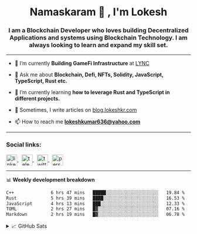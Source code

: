 <h1 align="center">Namaskaram 🙏 , I'm Lokesh</h1>
<h3 align="center">I am a Blockchain Developer who loves building Decentralized Applications and systems using Blockchain Technology. I am always looking to learn and expand my skill set.</h3>
<hr/>

- 🔭 I’m currently **Building GameFi Infrastructure** at [LYNC](https://www.lync.world/)

- 💬 Ask me about **Blockchain, Defi, NFTs, Solidity, JavaScript, TypeScript, Rust etc.**

- 🌱 I’m currently learning **how to leverage Rust and TypeScript in different projects.**

- 📝 Sometimes, I write articles on [blog.lokeshkr.com](https://blog.lokeshkr.com)

- 📫 How to reach me **lokeshkumar636@yahoo.com**

<hr/>

<h3 align="left">Social links:</h3>
<a href="https://linkedin.com/in/lokesh-kumar-nalot-0baa691b9" target="_blank">
<img align="center" src="https://lokeshkr.com/assets/svg/linkedin.svg" alt="linkedin-link" height="30" width="30" margin-right="40" >
</a>
&nbsp
<a href="https://t.me/lokesshk">
<img align="center" src="https://lokeshkr.com/assets/svg/telegram.svg" alt="telegram-link" height="30" width="30" >
</a>
&nbsp
<a href="https://twitter.com/lokeshtweets_">
<img align="center" src="https://lokeshkr.com/assets/svg/twitter.svg" alt="twitter-link" height="30" width="30" >
</a>
&nbsp
<a href="https://lokeshkr.com">
<img align="center" src="https://lokeshkr.com/assets/svg/web.svg" alt="personal-website-link" height="30" width="30" >
</a>

<hr/>

📊 **Weekly development breakdown**

<!--START_SECTION:waka-->

```txt
C++              6 hrs 47 mins   █████░░░░░░░░░░░░░░░░░░░░   19.84 %
Rust             5 hrs 39 mins   ████░░░░░░░░░░░░░░░░░░░░░   16.53 %
JavaScript       4 hrs 13 mins   ███░░░░░░░░░░░░░░░░░░░░░░   12.33 %
TOML             2 hrs 27 mins   █▓░░░░░░░░░░░░░░░░░░░░░░░   07.16 %
Markdown         2 hrs 19 mins   █▓░░░░░░░░░░░░░░░░░░░░░░░   06.78 %
```

<!--END_SECTION:waka-->

<!--
<a href="https://www.youtube.com/channel/UCVWq-83WQElIoIN6NGdCXLw">
<img align="center" src="https://lokeshkr.com/assets/svg/youtube.svg" alt="youtube-link" height="30" width="30"/>
</a>
-->
<details>
  <summary>📈 GitHub Sats</summary>
  <br/>
<img style="object-fit: cover;" src="https://readme-stats-github-codetit4n.vercel.app/api?username=codetit4n&cc=0c1121&tc=fff" alt="github-stats">
</details>
